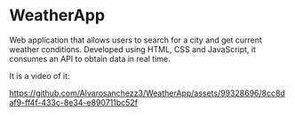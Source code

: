 # WeatherApp
Web application that allows users to search for a city and get current weather conditions. Developed using HTML, CSS and JavaScript, it consumes an API to obtain data in real time.

It is a video of it: 

https://github.com/Alvarosanchezz3/WeatherApp/assets/99328696/8cc8daf9-ff4f-433c-8e34-e890711bc52f


